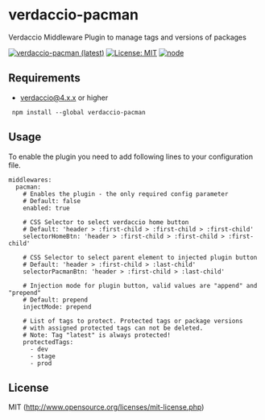 # verdaccio-pacman
Verdaccio Middleware Plugin to manage tags and versions of packages

[![verdaccio-pacman (latest)](https://img.shields.io/npm/v/verdaccio-pacman/latest.svg)](https://www.npmjs.com/package/verdaccio-pacman)
[![License: MIT](https://img.shields.io/badge/License-MIT-green.svg)](https://opensource.org/licenses/MIT)
[![node](https://img.shields.io/node/v/verdaccio-pacman/latest.svg)](https://www.npmjs.com/package/verdaccio-pacman)

## Requirements

* verdaccio@4.x.x or higher

```
 npm install --global verdaccio-pacman
```

## Usage

To enable the plugin you need to add following lines to your configuration file.  
```
middlewares:
  pacman:
    # Enables the plugin - the only required config parameter
    # Default: false
    enabled: true
    
    # CSS Selector to select verdaccio home button
    # Default: 'header > :first-child > :first-child > :first-child'
    selectorHomeBtn: 'header > :first-child > :first-child > :first-child'
    
    # CSS Selector to select parent element to injected plugin button
    # Default: 'header > :first-child > :last-child'
    selectorPacmanBtn: 'header > :first-child > :last-child'

    # Injection mode for plugin button, valid values are "append" and "prepend"
    # Default: prepend
    injectMode: prepend
    
    # List of tags to protect. Protected tags or package versions 
    # with assigned protected tags can not be deleted.
    # Note: Tag "latest" is always protected!
    protectedTags:
      - dev
      - stage
      - prod
```

## License

MIT (http://www.opensource.org/licenses/mit-license.php)